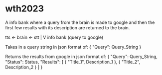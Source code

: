 # wth2023

A info bank where a query from the brain is made to google and then the first few results with its description are returned to the brain.


tts <- brain <- stt
         |
         V
      info bank (query to google)


Takes in a query string in json format of:
{
    "Query": Query_String
}

Returns the results from google in json format of:
{
    "Query": Query_String, 
    "Status": Status,
    "Results": [
        {
            "Title_1", Description_1
        }, 
        {
            "Title_2", Description_2
        }
    ]
}